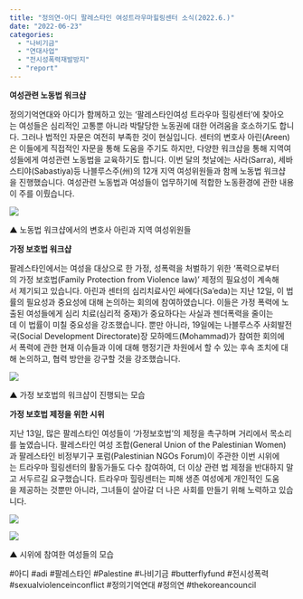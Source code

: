 ```yaml
---
title: "정의연-아디 팔레스타인 여성트라우마힐링센터 소식(2022.6.)"
date: "2022-06-23"
categories: 
  - "나비기금"
  - "연대사업"
  - "전시성폭력재발방지"
  - "report"
---
```


**여성관련 노동법 워크샵**

정의기억연대와 아디가 함께하고 있는 ‘팔레스타인여성 트라우마 힐링센터’에 찾아오는 여성들은 심리적인 고통뿐 아니라 박탈당한 노동권에 대한 어려움을 호소하기도 합니다. 그러나 법적인 자문은 여전히 부족한 것이 현실입니다. 센터의 변호사 아린(Areen)은 이들에게 직접적인 자문을 통해 도움을 주기도 하지만, 다양한 워크샵을 통해 지역여성들에게 여성관련 노동법을 교육하기도 합니다. 이번 달의 첫날에는 사라(Sarra), 세바스티야(Sabastiya)등 나블루스주(州)의 12개 지역 여성위원들과 함께 노동법 워크샵을 진행했습니다. 여성관련 노동법과 여성들이 업무하기에 적합한 노동환경에 관한 내용이 주를 이뤘습니다. 

![](https://r2.womenandwar.net/2022/06/20220623-사진1노동법-워크샵에서의-변호사-아린과-지역-여성위원들.jpg)

▲ 노동법 워크샵에서의 변호사 아린과 지역 여성위원들

**가정 보호법 워크샵**

팔레스타인에서는 여성을 대상으로 한 가정, 성폭력을 처벌하기 위한 ‘폭력으로부터의 가정 보호법(Family Protection from Violence law)’ 제정의 필요성이 계속해서 제기되고 있습니다. 아린과 센터의 심리치료사인 싸에다(Sa’eda)는 지난 12일, 이 법률의 필요성과 중요성에 대해 논의하는 회의에 참여하였습니다. 이들은 가정 폭력에 노출된 여성들에게 심리 치료(심리적 중재)가 중요하다는 사실과 젠더폭력을 줄이는데 이 법률이 미칠 중요성을 강조했습니다. 뿐만 아니라, 19일에는 나블루스주 사회발전국(Social Development Directorate)장 모하메드(Mohammad)가 참여한 회의에서 폭력에 관한 현재 이슈들과 이에 대해 행정기관 차원에서 할 수 있는 후속 조치에 대해 논의하고, 협력 방안을 강구할 것을 강조했습니다. 

![](https://r2.womenandwar.net/2022/06/20220623-사진2가정-보호법의-워크샵이-진행되는-모습.jpg)

▲ 가정 보호법의 워크샵이 진행되는 모습

**가정 보호법 제정을 위한 시위**

지난 13일, 많은 팔레스타인 여성들이 ‘가정보호법’의 제정을 촉구하며 거리에서 목소리를 높였습니다. 팔레스타인 여성 조합(General Union of the Palestinian Women)과 팔레스타인 비정부기구 포럼(Palestinian NGOs Forum)이 주관한 이번 시위에는 트라우마 힐링센터의 활동가들도 다수 참여하여, 더 이상 관련 법 제정을 반대하지 말고 서두르길 요구했습니다. 트라우마 힐링센터는 피해 생존 여성에게 개인적인 도움을 제공하는 것뿐만 아니라, 그녀들이 살아갈 더 나은 사회를 만들기 위해 노력하고 있습니다. 

![](https://r2.womenandwar.net/2022/06/20220623-사진3시위에-참여한-여성들의-모습.jpg)

![](https://r2.womenandwar.net/2022/06/20220623-사진4시위에-참여한-여성들의-모습.jpg)

▲ 시위에 참여한 여성들의 모습

#아디 #adi #팔레스타인 #Palestine #나비기금 #butterflyfund #전시성폭력 #sexualviolenceinconflict #정의기억연대 #정의연 #thekoreancouncil
